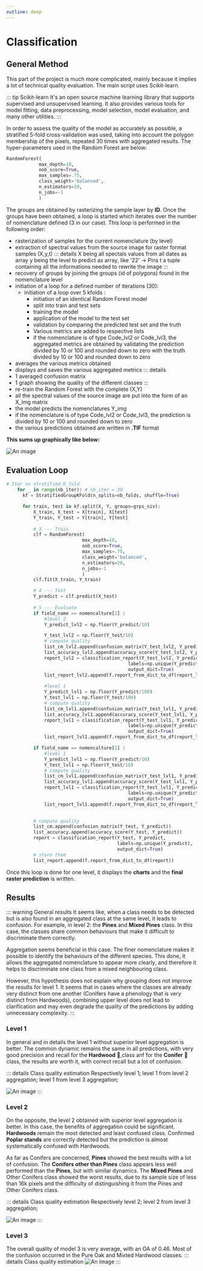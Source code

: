 ```yaml
---
outline: deep
---
```

# Classification
## General Method

This part of the project is much more complicated, mainly because it implies a lot of technical quality evaluation. The main script uses Scikit-learn.

::: tip Scikit-learn
 It's an open source machine learning library that supports supervised and unsupervised learning. It also provides various tools for model fitting, data preprocessing, model selection, model evaluation, and many other utilities.
:::

In order to assess the quality of the model as accurately as possible, a stratified 5-fold cross-validation was used, taking into account the polygon membership of the pixels, repeated 30 times with aggregated results. 
The hyper-parameters used in the Random Forest are below: 
```py
RandomForest(
            max_depth=10,
            oob_score=True,
            max_samples=.75,
            class_weight='balanced',
            n_estimators=20,
            n_jobs=-1
            )
```
The groups are obtained by rasterizing the sample layer by **ID**.
Once the groups have been obtained, a loop is started which iterates over the number of nomenclature defined (3 in our case). 
This loop is performed in the following order:
- rasterization of samples for the current nomenclature (by level)
- extraction of spectral values from the source image for raster format samples (X,y,t)
::: details
    X being all spectals values from all dates as array
    y being the level to predict as array, like '22' -> Pins
    t a tuple containing all the informations needed to rewrite the image
:::
- recovery of groups by joining the groups (id of polygons) found in the nomenclature level
- initiation of a loop for a defined number of iterations (30): 
  - initiation of a loop over 5 kfolds : 
    - initiation of an identical Random Forest model
    - split into train and test sets
    - training the model
    - application of the model to the test set
    - validation by comparing the predicted test set and the truth
    - Various metrics are added to respective lists
    - if the nomenclature is of type Code_lvl2 or Code_lvl3, the aggregated metrics are obtained by validating the prediction divided by 10 or 100 and rounded down to zero with the truth divided by 10 or 100 and rounded down to zero
- averages the various metrics obtained 
- displays and saves the various aggregated metrics
::: details
- 1 averaged confusion matrix
- 1 graph showing the quality of the different classes 
:::
- re-train the Random Forest with the complete (X,Y)
- all the spectral values of the source image are put into the form of an X_img matrix
- the model predicts the nomenclatures Y_img
- if the nomenclature is of type Code_lvl2 or Code_lvl3, the prediction is divided by 10 or 100 and rounded down to zero 
- the various predictions obtained are written in **.TIF** format

**This sums up graphically like below:**

![An image](./assets/classification.png)

## Evaluation Loop

```py 
# Iter on stratified K fold
    for _ in range(nb_iter): # nb_iter = 30
      kf = StratifiedGroupKFold(n_splits=nb_folds, shuffle=True)

      for train, test in kf.split(X, Y, groups=grps_niv):
          X_train, X_test = X[train], X[test]
          Y_train, Y_test = Y[train], Y[test]
          
          # 3 --- Train
          clf = RandomForest(
                            max_depth=10,
                            oob_score=True,
                            max_samples=.75,
                            class_weight='balanced',
                            n_estimators=20,
                            n_jobs=-1
                            )
          clf.fit(X_train, Y_train)

          # 4 --- Test
          Y_predict = clf.predict(X_test)
          
          # 5 --- Evaluate
          if field_name == nomencalture[2] :
              #level 2
              Y_predict_lvl2 = np.floor(Y_predict/10)

              Y_test_lvl2 = np.floor(Y_test/10)
              # compute quality
              list_cm_lvl2.append(confusion_matrix(Y_test_lvl2, Y_predict_lvl2))
              list_accuracy_lvl2.append(accuracy_score(Y_test_lvl2, Y_predict_lvl2))
              report_lvl2 = classification_report(Y_test_lvl2, Y_predict_lvl2,
                                             labels=np.unique(Y_predict_lvl2),
                                             output_dict=True)
              list_report_lvl2.append(f.report_from_dict_to_df(report_lvl2))
              
              #level 1
              Y_predict_lvl1 = np.floor(Y_predict/100)
              Y_test_lvl1 = np.floor(Y_test/100)
              # compute quality
              list_cm_lvl1.append(confusion_matrix(Y_test_lvl1, Y_predict_lvl1))
              list_accuracy_lvl1.append(accuracy_score(Y_test_lvl1, Y_predict_lvl1))
              report_lvl1 = classification_report(Y_test_lvl1, Y_predict_lvl1,
                                             labels=np.unique(Y_predict_lvl1),
                                             output_dict=True)
              list_report_lvl1.append(f.report_from_dict_to_df(report_lvl1))

          if field_name == nomencalture[1] :
              #level 1
              Y_predict_lvl1 = np.floor(Y_predict/10)
              Y_test_lvl1 = np.floor(Y_test/10)
              # compute quality
              list_cm_lvl1.append(confusion_matrix(Y_test_lvl1, Y_predict_lvl1))
              list_accuracy_lvl1.append(accuracy_score(Y_test_lvl1, Y_predict_lvl1))
              report_lvl1 = classification_report(Y_test_lvl1, Y_predict_lvl1,
                                             labels=np.unique(Y_predict_lvl1),
                                             output_dict=True)
              list_report_lvl1.append(f.report_from_dict_to_df(report_lvl1))
              

          # compute quality
          list_cm.append(confusion_matrix(Y_test, Y_predict))
          list_accuracy.append(accuracy_score(Y_test, Y_predict))
          report = classification_report(Y_test, Y_predict,
                                         labels=np.unique(Y_predict),
                                         output_dict=True)
          # store them        
          list_report.append(f.report_from_dict_to_df(report))

``` 

Once this loop is done for one level, it displays the **charts** and the **final raster prediction** is written.

## Results  
::: warning General results
It seems like, when a class needs to be detected but is also found in an aggregated class at the same level, it leads to confusion. For example, in level 2: the **Pines** and **Mixed Pines** class. In this case, the classes share common behaviours that make it difficult to discriminate them correctly.

Aggregation seems beneficial in this case. The finer nomenclature makes it possible to identify the behaviours of the different species. This done, it allows the aggregated nomenclature to appear more clearly, and therefore it helps to discriminate one class from a mixed neighbouring class.

However, this hypothesis does not explain why grouping does not improve the results for level 1. It seems that in cases where the classes are already very distinct from one another (Conifers have a phenology that is very distinct from Hardwoods), combining upper level does not lead to clarification and may even degrade the quality of the predictions by adding unnecessary complexity.
:::
### Level 1 

In general and in details the level 1 without superior level aggregation is better.
The common dynamic remains the same in all predictions, with very good precision and recall for the **Hardwood** :deciduous_tree:,class anf for the **Conifer** :evergreen_tree: class, the results are worth it, with correct recall but a lot of confusion.


::: details Class quality estimation
Respectively level 1;
level 1 from level 2 aggregation;
level 1 from level 3 aggregation;

![An image](./assets/lvl1_class.png)
:::
### Level 2 
On the opposite, the level 2 obtained with superior level aggregation is better. In this case, the benefits of aggregation could be significant.
**Hardwoods** remain the most detected and least confused class. Confirmed **Poplar stands** are correctly detected but the prediction is almost systematically confused with Hardwoods.

As far as Conifers are concerned, **Pines** showed the best results with a lot of confusion. 
The **Conifers other than Pines** class appears less well performed than the **Pines**, but with similar dynamics. 
The **Mixed Pines** and Other Conifers class showed the worst results, due to its sample size of less than 16k pixels and the difficulty of distinguishing it from the Pines and Other Conifers class.

::: details Class quality estimation
Respectively level 2;
level 2 from level 3 aggregation;

![An image](./assets/lvl2_class.png)
:::

### Level 3
The overall quality of model 3 is very average, with an OA of 0.46.
Most of the confusion occurred in the Pure Oak and Mixted Hardwood classes.
::: details Class quality estimation
![An image](./assets/Cl_Code_lvl3.png)
:::


